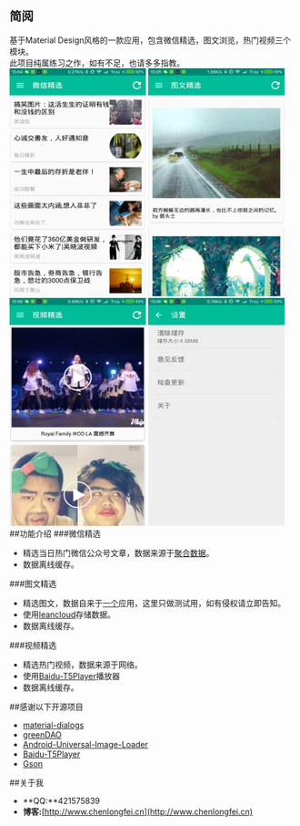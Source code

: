 ## 简阅
基于Material Design风格的一款应用，包含微信精选，图文浏览，热门视频三个模块。   
此项目纯属练习之作，如有不足，也请多多指教。    
<img src="screenshots/weixin.png" width="240" height="400"/> <img src="screenshots/picture.png" width="240" height="400"/>
<img src="screenshots/video.png" width="240" height="400"/> <img src="screenshots/setting.png" width="240" height="400"/>
##功能介绍
###微信精选
*	精选当日热门微信公众号文章，数据来源于[聚合数据](http://www.juhe.cn/)。
*	数据离线缓存。

###图文精选
*	精选图文，数据自来于[一个](http://wufazhuce.com)应用，这里只做测试用，如有侵权请立即告知。
*	使用[leancloud](https://leancloud.cn/)存储数据。
*	数据离线缓存。

###视频精选
*	精选热门视频，数据来源于网络。
*	使用[Baidu-T5Player](http://developer.baidu.com/wiki/index.php?title=docs/cplat/media/video/sdk)播放器
*	数据离线缓存。


##感谢以下开源项目
*	[material-dialogs](https://github.com/afollestad/material-dialogs)
*	[greenDAO](https://github.com/greenrobot/greenDAO)
*	[Android-Universal-Image-Loader](https://github.com/nostra13/Android-Universal-Image-Loader)
*	[Baidu-T5Player](http://developer.baidu.com/wiki/index.php?title=docs/cplat/media/video/sdk)
*	[Gson](https://github.com/google/gson)

##关于我
*	**QQ:**421575839
*	**博客:**[http://www.chenlongfei.cn](http://www.chenlongfei.cn)

